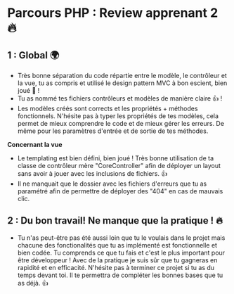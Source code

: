 # Parcours PHP : Review apprenant 2 :fire:

## 1 : Global :earth_africa:
- Très bonne séparation du code répartie entre le modèle, le contrôleur et la vue, tu as compris et utilisé le design pattern MVC à bon escient, bien joué :clap: !
- Tu as nommé tes fichiers contrôleurs et modèles de manière claire  :thumbsup: !
- Les modèles créés sont corrects et les propriétés + méthodes fonctionnels. N'hésite pas à typer les propriétés de tes modèles, cela permet de mieux comprendre le code et de mieux gérer les erreurs. De même pour les paramètres d'entrée et de sortie de tes méthodes.

**Concernant la vue**
- Le templating est bien défini, bien joué ! Très bonne utilisation de ta classe de contrôleur mère "CoreController" afin de déployer un layout sans avoir à jouer avec les inclusions de fichiers. :thumbsup:
- Il ne manquait que le dossier avec les fichiers d'erreurs que tu as paramétré afin de permettre de déployer des "404" en cas de mauvais clic.

## 2 : Du bon travail! Ne manque que la pratique ! :fire:
- Tu n'as peut-être pas été aussi loin que tu le voulais dans le projet mais chacune des fonctionalités que tu as implémenté est fonctionnelle et bien codée. Tu comprends ce que tu fais et c'est le plus important pour être développeur ! Avec de la pratique je suis sûr que tu gagneras en rapidité et en efficacité. N'hésite pas à terminer ce projet si tu as du temps devant toi. Il te permettra de compléter les bonnes bases que tu as déjà. :thumbsup: